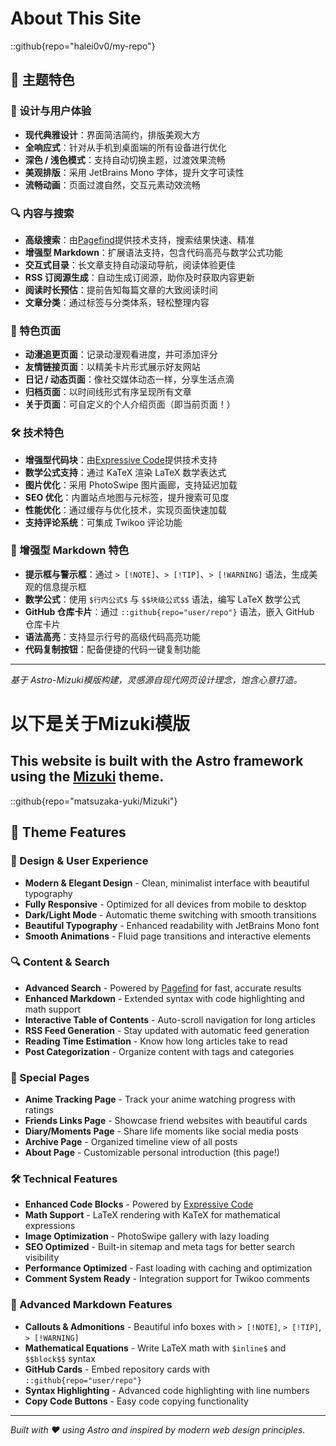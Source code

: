 # About This Site

::github{repo="halei0v0/my-repo"}

## 🌟 主题特色

### 🎨 设计与用户体验

- **现代典雅设计**：界面简洁简约，排版美观大方
- **全响应式**：针对从手机到桌面端的所有设备进行优化
- **深色 / 浅色模式**：支持自动切换主题，过渡效果流畅
- **美观排版**：采用 JetBrains Mono 字体，提升文字可读性
- **流畅动画**：页面过渡自然，交互元素动效流畅

### 🔍 内容与搜索

- **高级搜索**：由[Pagefind](https://pagefind.app/)提供技术支持，搜索结果快速、精准
- **增强型 Markdown**：扩展语法支持，包含代码高亮与数学公式功能
- **交互式目录**：长文章支持自动滚动导航，阅读体验更佳
- **RSS 订阅源生成**：自动生成订阅源，助你及时获取内容更新
- **阅读时长预估**：提前告知每篇文章的大致阅读时间
- **文章分类**：通过标签与分类体系，轻松整理内容

### 📱 特色页面

- **动漫追更页面**：记录动漫观看进度，并可添加评分
- **友情链接页面**：以精美卡片形式展示好友网站
- **日记 / 动态页面**：像社交媒体动态一样，分享生活点滴
- **归档页面**：以时间线形式有序呈现所有文章
- **关于页面**：可自定义的个人介绍页面（即当前页面！）

### 🛠 技术特色

- **增强型代码块**：由[Expressive Code](https://expressive-code.com/)提供技术支持
- **数学公式支持**：通过 KaTeX 渲染 LaTeX 数学表达式
- **图片优化**：采用 PhotoSwipe 图片画廊，支持延迟加载
- **SEO 优化**：内置站点地图与元标签，提升搜索可见度
- **性能优化**：通过缓存与优化技术，实现页面快速加载
- **支持评论系统**：可集成 Twikoo 评论功能

### 🎯 增强型 Markdown 特色

- **提示框与警示框**：通过 `> [!NOTE]`、`> [!TIP]`、`> [!WARNING]` 语法，生成美观的信息提示框
- **数学公式**：使用 `$行内公式$` 与 `$$块级公式$$` 语法，编写 LaTeX 数学公式
- **GitHub 仓库卡片**：通过 `::github{repo="user/repo"}` 语法，嵌入 GitHub 仓库卡片
- **语法高亮**：支持显示行号的高级代码高亮功能
- **代码复制按钮**：配备便捷的代码一键复制功能

------

*基于 Astro-Mizuki模版构建，灵感源自现代网页设计理念，饱含心意打造。*

# 以下是关于Mizuki模版

## This website is built with the **Astro** framework using the [Mizuki](https://github.com/matsuzaka-yuki/mizuki) theme.

::github{repo="matsuzaka-yuki/Mizuki"}

## 🌟 Theme Features

### 🎨 Design & User Experience
- **Modern & Elegant Design** - Clean, minimalist interface with beautiful typography
- **Fully Responsive** - Optimized for all devices from mobile to desktop
- **Dark/Light Mode** - Automatic theme switching with smooth transitions
- **Beautiful Typography** - Enhanced readability with JetBrains Mono font
- **Smooth Animations** - Fluid page transitions and interactive elements

### 🔍 Content & Search
- **Advanced Search** - Powered by [Pagefind](https://pagefind.app/) for fast, accurate results
- **Enhanced Markdown** - Extended syntax with code highlighting and math support
- **Interactive Table of Contents** - Auto-scroll navigation for long articles
- **RSS Feed Generation** - Stay updated with automatic feed generation
- **Reading Time Estimation** - Know how long articles take to read
- **Post Categorization** - Organize content with tags and categories



### 📱 Special Pages
- **Anime Tracking Page** - Track your anime watching progress with ratings
- **Friends Links Page** - Showcase friend websites with beautiful cards
- **Diary/Moments Page** - Share life moments like social media posts
- **Archive Page** - Organized timeline view of all posts
- **About Page** - Customizable personal introduction (this page!)

### 🛠 Technical Features
- **Enhanced Code Blocks** - Powered by [Expressive Code](https://expressive-code.com/)
- **Math Support** - LaTeX rendering with KaTeX for mathematical expressions
- **Image Optimization** - PhotoSwipe gallery with lazy loading
- **SEO Optimized** - Built-in sitemap and meta tags for better search visibility
- **Performance Optimized** - Fast loading with caching and optimization
- **Comment System Ready** - Integration support for Twikoo comments

### 🎯 Advanced Markdown Features
- **Callouts & Admonitions** - Beautiful info boxes with `> [!NOTE]`, `> [!TIP]`, `> [!WARNING]`
- **Mathematical Equations** - Write LaTeX math with `$inline$` and `$$block$$` syntax
- **GitHub Cards** - Embed repository cards with `::github{repo="user/repo"}`
- **Syntax Highlighting** - Advanced code highlighting with line numbers
- **Copy Code Buttons** - Easy code copying functionality

---

*Built with ❤️ using Astro and inspired by modern web design principles.*